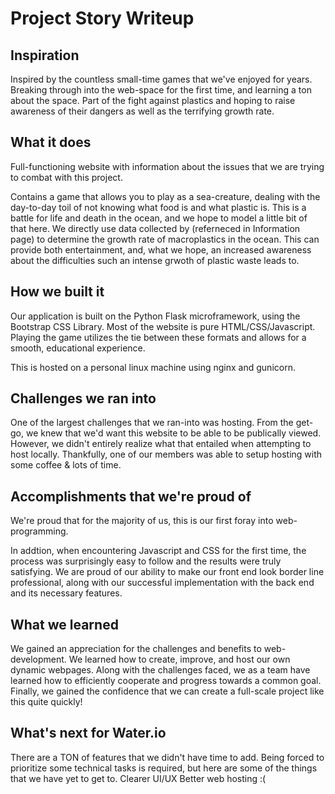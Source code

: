 # Project Story Writeup

## Inspiration
Inspired by the countless small-time games that we've enjoyed for years. Breaking through into the web-space for the first time, and learning a ton about the space.
Part of the fight against plastics and hoping to raise awareness of their dangers as well as the terrifying growth rate.

## What it does
Full-functioning website with information about the issues that we are trying to combat with this project.

Contains a game that allows you to play as a sea-creature, dealing with the day-to-day toil of not knowing what food is and what plastic is. This is a battle for life and death in the ocean, and we hope to model a little bit of that here. We directly use data collected by (referneced in Information page) to determine the growth rate of macroplastics in the ocean. This can provide both entertainment, and, what we hope, an increased awareness about the difficulties such an intense grwoth of plastic waste leads to.


## How we built it
Our application is built on the Python Flask microframework, using the Bootstrap CSS Library. Most of the website is pure HTML/CSS/Javascript. Playing the game utilizes the tie between these formats and allows for a smooth, educational experience.

This is hosted on a personal linux machine using nginx and gunicorn.

## Challenges we ran into

One of the largest challenges that we ran-into was hosting. From the get-go, we knew that we'd want this website to be able to be publically viewed. However, we didn't entirely realize what that entailed when attempting to host locally. Thankfully, one of our members was able to setup hosting with some coffee & lots of time. 

## Accomplishments that we're proud of

We're proud that for the majority of us, this is our first foray into web-programming. 

In addtion, when encountering Javascript and CSS for the first time, the process was surprisingly easy to follow and the results were truly satisfying. We are proud of our ability to make our front end look border line professional, along with our successful implementation with the back end and its necessary features.

## What we learned

We gained an appreciation for the challenges and benefits to web-development. We learned how to create, improve, and host our own dynamic webpages. Along with the challenges faced, we as a team have learned how to efficiently cooperate and progress towards a common goal. Finally, we gained the confidence that we can create a full-scale project like this quite quickly!

## What's next for Water.io

There are a TON of features that we didn't have time to add. Being forced to prioritize some technical tasks is required, but here are some of the things that we have yet to get to.
Clearer UI/UX
Better web hosting :(

